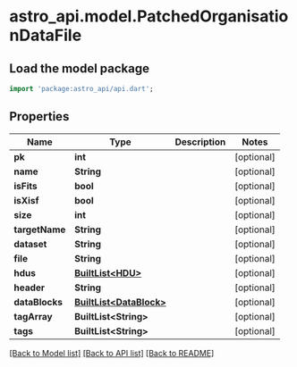 # astro_api.model.PatchedOrganisationDataFile

## Load the model package
```dart
import 'package:astro_api/api.dart';
```

## Properties
Name | Type | Description | Notes
------------ | ------------- | ------------- | -------------
**pk** | **int** |  | [optional] 
**name** | **String** |  | [optional] 
**isFits** | **bool** |  | [optional] 
**isXisf** | **bool** |  | [optional] 
**size** | **int** |  | [optional] 
**targetName** | **String** |  | [optional] 
**dataset** | **String** |  | [optional] 
**file** | **String** |  | [optional] 
**hdus** | [**BuiltList&lt;HDU&gt;**](HDU.md) |  | [optional] 
**header** | **String** |  | [optional] 
**dataBlocks** | [**BuiltList&lt;DataBlock&gt;**](DataBlock.md) |  | [optional] 
**tagArray** | **BuiltList&lt;String&gt;** |  | [optional] 
**tags** | **BuiltList&lt;String&gt;** |  | [optional] 

[[Back to Model list]](../README.md#documentation-for-models) [[Back to API list]](../README.md#documentation-for-api-endpoints) [[Back to README]](../README.md)


